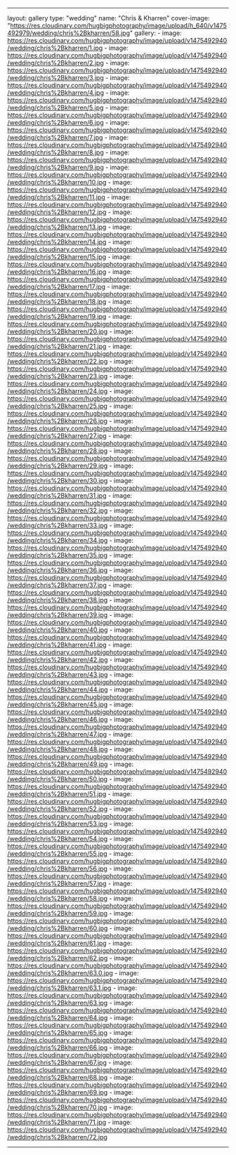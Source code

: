  ---
layout: gallery
type: "wedding"
name: "Chris & Kharren"
cover-image: "https://res.cloudinary.com/hugbigphotography/image/upload/h_640/v1475492979/wedding/chris%2Bkharren/58.jpg"
gallery:
    - image: https://res.cloudinary.com/hugbigphotography/image/upload/v1475492940/wedding/chris%2Bkharren/1.jpg
    - image: https://res.cloudinary.com/hugbigphotography/image/upload/v1475492940/wedding/chris%2Bkharren/2.jpg
    - image: https://res.cloudinary.com/hugbigphotography/image/upload/v1475492940/wedding/chris%2Bkharren/3.jpg
    - image: https://res.cloudinary.com/hugbigphotography/image/upload/v1475492940/wedding/chris%2Bkharren/4.jpg
    - image: https://res.cloudinary.com/hugbigphotography/image/upload/v1475492940/wedding/chris%2Bkharren/5.jpg
    - image: https://res.cloudinary.com/hugbigphotography/image/upload/v1475492940/wedding/chris%2Bkharren/6.jpg
    - image: https://res.cloudinary.com/hugbigphotography/image/upload/v1475492940/wedding/chris%2Bkharren/7.jpg
    - image: https://res.cloudinary.com/hugbigphotography/image/upload/v1475492940/wedding/chris%2Bkharren/8.jpg
    - image: https://res.cloudinary.com/hugbigphotography/image/upload/v1475492940/wedding/chris%2Bkharren/9.jpg
    - image: https://res.cloudinary.com/hugbigphotography/image/upload/v1475492940/wedding/chris%2Bkharren/10.jpg
    - image: https://res.cloudinary.com/hugbigphotography/image/upload/v1475492940/wedding/chris%2Bkharren/11.jpg
    - image: https://res.cloudinary.com/hugbigphotography/image/upload/v1475492940/wedding/chris%2Bkharren/12.jpg
    - image: https://res.cloudinary.com/hugbigphotography/image/upload/v1475492940/wedding/chris%2Bkharren/13.jpg
    - image: https://res.cloudinary.com/hugbigphotography/image/upload/v1475492940/wedding/chris%2Bkharren/14.jpg
    - image: https://res.cloudinary.com/hugbigphotography/image/upload/v1475492940/wedding/chris%2Bkharren/15.jpg
    - image: https://res.cloudinary.com/hugbigphotography/image/upload/v1475492940/wedding/chris%2Bkharren/16.jpg
    - image: https://res.cloudinary.com/hugbigphotography/image/upload/v1475492940/wedding/chris%2Bkharren/17.jpg
    - image: https://res.cloudinary.com/hugbigphotography/image/upload/v1475492940/wedding/chris%2Bkharren/18.jpg
    - image: https://res.cloudinary.com/hugbigphotography/image/upload/v1475492940/wedding/chris%2Bkharren/19.jpg
    - image: https://res.cloudinary.com/hugbigphotography/image/upload/v1475492940/wedding/chris%2Bkharren/20.jpg
    - image: https://res.cloudinary.com/hugbigphotography/image/upload/v1475492940/wedding/chris%2Bkharren/21.jpg
    - image: https://res.cloudinary.com/hugbigphotography/image/upload/v1475492940/wedding/chris%2Bkharren/22.jpg
    - image: https://res.cloudinary.com/hugbigphotography/image/upload/v1475492940/wedding/chris%2Bkharren/23.jpg
    - image: https://res.cloudinary.com/hugbigphotography/image/upload/v1475492940/wedding/chris%2Bkharren/24.jpg
    - image: https://res.cloudinary.com/hugbigphotography/image/upload/v1475492940/wedding/chris%2Bkharren/25.jpg
    - image: https://res.cloudinary.com/hugbigphotography/image/upload/v1475492940/wedding/chris%2Bkharren/26.jpg
    - image: https://res.cloudinary.com/hugbigphotography/image/upload/v1475492940/wedding/chris%2Bkharren/27.jpg
    - image: https://res.cloudinary.com/hugbigphotography/image/upload/v1475492940/wedding/chris%2Bkharren/28.jpg
    - image: https://res.cloudinary.com/hugbigphotography/image/upload/v1475492940/wedding/chris%2Bkharren/29.jpg
    - image: https://res.cloudinary.com/hugbigphotography/image/upload/v1475492940/wedding/chris%2Bkharren/30.jpg
    - image: https://res.cloudinary.com/hugbigphotography/image/upload/v1475492940/wedding/chris%2Bkharren/31.jpg
    - image: https://res.cloudinary.com/hugbigphotography/image/upload/v1475492940/wedding/chris%2Bkharren/32.jpg
    - image: https://res.cloudinary.com/hugbigphotography/image/upload/v1475492940/wedding/chris%2Bkharren/33.jpg
    - image: https://res.cloudinary.com/hugbigphotography/image/upload/v1475492940/wedding/chris%2Bkharren/34.jpg
    - image: https://res.cloudinary.com/hugbigphotography/image/upload/v1475492940/wedding/chris%2Bkharren/35.jpg
    - image: https://res.cloudinary.com/hugbigphotography/image/upload/v1475492940/wedding/chris%2Bkharren/36.jpg
    - image: https://res.cloudinary.com/hugbigphotography/image/upload/v1475492940/wedding/chris%2Bkharren/37.jpg
    - image: https://res.cloudinary.com/hugbigphotography/image/upload/v1475492940/wedding/chris%2Bkharren/38.jpg
    - image: https://res.cloudinary.com/hugbigphotography/image/upload/v1475492940/wedding/chris%2Bkharren/39.jpg
    - image: https://res.cloudinary.com/hugbigphotography/image/upload/v1475492940/wedding/chris%2Bkharren/40.jpg
    - image: https://res.cloudinary.com/hugbigphotography/image/upload/v1475492940/wedding/chris%2Bkharren/41.jpg
    - image: https://res.cloudinary.com/hugbigphotography/image/upload/v1475492940/wedding/chris%2Bkharren/42.jpg
    - image: https://res.cloudinary.com/hugbigphotography/image/upload/v1475492940/wedding/chris%2Bkharren/43.jpg
    - image: https://res.cloudinary.com/hugbigphotography/image/upload/v1475492940/wedding/chris%2Bkharren/44.jpg
    - image: https://res.cloudinary.com/hugbigphotography/image/upload/v1475492940/wedding/chris%2Bkharren/45.jpg
    - image: https://res.cloudinary.com/hugbigphotography/image/upload/v1475492940/wedding/chris%2Bkharren/46.jpg
    - image: https://res.cloudinary.com/hugbigphotography/image/upload/v1475492940/wedding/chris%2Bkharren/47.jpg
    - image: https://res.cloudinary.com/hugbigphotography/image/upload/v1475492940/wedding/chris%2Bkharren/48.jpg
    - image: https://res.cloudinary.com/hugbigphotography/image/upload/v1475492940/wedding/chris%2Bkharren/49.jpg
    - image: https://res.cloudinary.com/hugbigphotography/image/upload/v1475492940/wedding/chris%2Bkharren/50.jpg
    - image: https://res.cloudinary.com/hugbigphotography/image/upload/v1475492940/wedding/chris%2Bkharren/51.jpg
    - image: https://res.cloudinary.com/hugbigphotography/image/upload/v1475492940/wedding/chris%2Bkharren/52.jpg
    - image: https://res.cloudinary.com/hugbigphotography/image/upload/v1475492940/wedding/chris%2Bkharren/53.jpg
    - image: https://res.cloudinary.com/hugbigphotography/image/upload/v1475492940/wedding/chris%2Bkharren/54.jpg
    - image: https://res.cloudinary.com/hugbigphotography/image/upload/v1475492940/wedding/chris%2Bkharren/55.jpg
    - image: https://res.cloudinary.com/hugbigphotography/image/upload/v1475492940/wedding/chris%2Bkharren/56.jpg
    - image: https://res.cloudinary.com/hugbigphotography/image/upload/v1475492940/wedding/chris%2Bkharren/57.jpg
    - image: https://res.cloudinary.com/hugbigphotography/image/upload/v1475492940/wedding/chris%2Bkharren/58.jpg
    - image: https://res.cloudinary.com/hugbigphotography/image/upload/v1475492940/wedding/chris%2Bkharren/59.jpg
    - image: https://res.cloudinary.com/hugbigphotography/image/upload/v1475492940/wedding/chris%2Bkharren/60.jpg
    - image: https://res.cloudinary.com/hugbigphotography/image/upload/v1475492940/wedding/chris%2Bkharren/61.jpg
    - image: https://res.cloudinary.com/hugbigphotography/image/upload/v1475492940/wedding/chris%2Bkharren/62.jpg
    - image: https://res.cloudinary.com/hugbigphotography/image/upload/v1475492940/wedding/chris%2Bkharren/63.0.jpg
    - image: https://res.cloudinary.com/hugbigphotography/image/upload/v1475492940/wedding/chris%2Bkharren/63.1.jpg
    - image: https://res.cloudinary.com/hugbigphotography/image/upload/v1475492940/wedding/chris%2Bkharren/63.jpg
    - image: https://res.cloudinary.com/hugbigphotography/image/upload/v1475492940/wedding/chris%2Bkharren/64.jpg
    - image: https://res.cloudinary.com/hugbigphotography/image/upload/v1475492940/wedding/chris%2Bkharren/65.jpg
    - image: https://res.cloudinary.com/hugbigphotography/image/upload/v1475492940/wedding/chris%2Bkharren/66.jpg
    - image: https://res.cloudinary.com/hugbigphotography/image/upload/v1475492940/wedding/chris%2Bkharren/67.jpg
    - image: https://res.cloudinary.com/hugbigphotography/image/upload/v1475492940/wedding/chris%2Bkharren/68.jpg
    - image: https://res.cloudinary.com/hugbigphotography/image/upload/v1475492940/wedding/chris%2Bkharren/69.jpg
    - image: https://res.cloudinary.com/hugbigphotography/image/upload/v1475492940/wedding/chris%2Bkharren/70.jpg
    - image: https://res.cloudinary.com/hugbigphotography/image/upload/v1475492940/wedding/chris%2Bkharren/71.jpg
    - image: https://res.cloudinary.com/hugbigphotography/image/upload/v1475492940/wedding/chris%2Bkharren/72.jpg

---